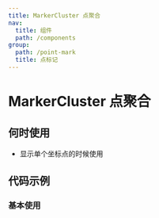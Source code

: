 ```yaml
---
title: MarkerCluster 点聚合
nav:
  title: 组件
  path: /components
group:
  path: /point-mark
  title: 点标记
---
```


# MarkerCluster 点聚合

## 何时使用

- 显示单个坐标点的时候使用

## 代码示例

### 基本使用

<code src="./demo/demo-01.tsx"></code>

